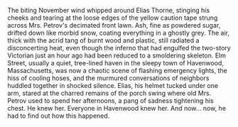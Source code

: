 The biting November wind whipped around Elias Thorne, stinging his cheeks and tearing at the loose edges of the yellow caution tape strung across Mrs. Petrov's decimated front lawn. Ash, fine as powdered sugar, drifted down like morbid snow, coating everything in a ghostly grey.  The air, thick with the acrid tang of burnt wood and plastic, still radiated a disconcerting heat, even though the inferno that had engulfed the two-story Victorian just an hour ago had been reduced to a smoldering skeleton.  Elm Street, usually a quiet, tree-lined haven in the sleepy town of Havenwood, Massachusetts, was now a chaotic scene of flashing emergency lights, the hiss of cooling hoses, and the murmured conversations of neighbors huddled together in shocked silence.  Elias, his helmet tucked under one arm, stared at the charred remains of the porch swing where old Mrs. Petrov used to spend her afternoons, a pang of sadness tightening his chest.  He knew her. Everyone in Havenwood knew her.  And now… now, he had to find out how this happened.
